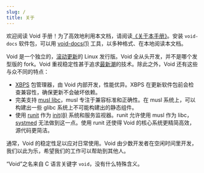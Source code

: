 ```yaml
---
slug: /
title: 关于
---
```


欢迎阅读 Void 手册！为了高效地利用本文档，请阅读[《关于本手册》](./about-this-handbook.md)。安装 `void-docs` 软件包，可以用 [void-docs(1)](https://man.voidlinux.org/void-docs.1) 工具，以多种格式、在本地阅读本文档。

Void 是一个独立的，[滚动更新](https://en.wikipedia.org/wiki/Rolling_release)的 Linux 发行版。Void 全从头开发，并不是哪个发型版的 fork。Void 重视稳定性甚于追求[最新潮](https://en.wikipedia.org/wiki/Bleeding_edge_technology)的技术。除此之外，Void 还有这些与众不同的特点：

- [XBPS](https://github.com/void-linux/xbps) 包管理器，由 Void 内部开发，性能优异。XBPS 在更新软件包前会检查兼容性，确保更新不会破坏依赖。
- 完美支持 [musl libc](https://musl.libc.org/)，musl 专注于兼容标准和正确性。在 musl 系统上，可以构建出一些 glibc 系统上不可能构建出的静态组件。
- 使用 [runit](#) 作为 [init(8)](https://man.voidlinux.org/init.8) 系统和服务监视器。runit 允许使用 musl 作为 libc，[systmed](https://www.freedesktop.org/wiki/Software/systemd/) 无法做到这一点。使用 runit 还使得 Void 的核心系统更精简高效，源代码更简洁。

通常，Void 的稳定性足以应对日常使用。Void 由少数开发者在空闲时间里开发，我们以此为乐，希望我们的工作可以帮助到其他人。

“Void”之名来自 C 语言关键字 `void`，没有什么特殊含义。
